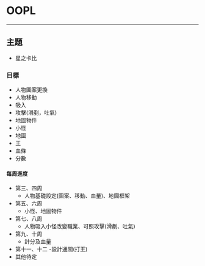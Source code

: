 # OOPL
---
## 主題
- 星之卡比
### 目標
- 人物圖案更換
- 人物移動
- 吸入
- 攻擊(滑剷，吐氣)
- 地圖物件
- 小怪
- 地圖
- 王
- 血條
- 分數
#### 每周進度
- 第三、四周
    - 人物基礎設定(圖案、移動、血量)、地圖框架
- 第五、六周
    - 小怪、地圖物件
- 第七、八周
    - 人物吸入小怪改變職業、可照攻擊(滑剷、吐氣)
- 第九、十周
    - 計分及血量
- 第十一、十二
    -設計通關(打王)
- 其他待定